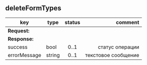 ## deleteFormTypes

key | type | status | comment
--- | ---- | :----: | ---:
**Request:** | | |
**Response:** | | |
sucсess | bool | 0..1 | статус операции
errorMessage | string | 0..1 | текстовое сообщение
